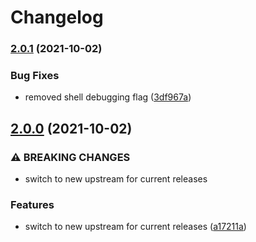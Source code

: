 # Changelog

### [2.0.1](https://www.github.com/joke/asdf-crossplane-cli/compare/v2.0.0...v2.0.1) (2021-10-02)


### Bug Fixes

* removed shell debugging flag ([3df967a](https://www.github.com/joke/asdf-crossplane-cli/commit/3df967a539a80f9d35e4311db13fed33935fb66e))

## [2.0.0](https://www.github.com/joke/asdf-crossplane-cli/compare/v1.0.0...v2.0.0) (2021-10-02)


### ⚠ BREAKING CHANGES

* switch to new upstream for current releases

### Features

* switch to new upstream for current releases ([a17211a](https://www.github.com/joke/asdf-crossplane-cli/commit/a17211a675fc854de5419e571b9a27a998b066c4))
